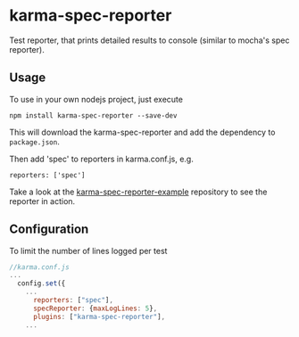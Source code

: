 # karma-spec-reporter

Test reporter, that prints detailed results to console (similar to mocha's spec reporter).

## Usage

To use in your own nodejs project, just execute
```
npm install karma-spec-reporter --save-dev
```
This will download the karma-spec-reporter and add the dependency to `package.json`.

Then add 'spec' to reporters in karma.conf.js, e.g.

```
reporters: ['spec']
```

Take a look at the [karma-spec-reporter-example](http://github.com/mlex/karma-spec-reporter-example) repository to see the reporter in action.

## Configuration

To limit the number of lines logged per test 
``` js
//karma.conf.js
...
  config.set({
    ...
      reporters: ["spec"],
      specReporter: {maxLogLines: 5},
      plugins: ["karma-spec-reporter"],
    ...
```



